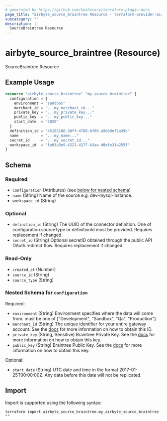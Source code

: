 ```yaml
---
# generated by https://github.com/hashicorp/terraform-plugin-docs
page_title: "airbyte_source_braintree Resource - terraform-provider-airbyte"
subcategory: ""
description: |-
  SourceBraintree Resource
---
```


# airbyte_source_braintree (Resource)

SourceBraintree Resource

## Example Usage

```terraform
resource "airbyte_source_braintree" "my_source_braintree" {
  configuration = {
    environment = "sandbox"
    merchant_id = "...my_merchant_id..."
    private_key = "...my_private_key..."
    public_key  = "...my_public_key..."
    start_date  = "2020"
  }
  definition_id = "45165108-38ff-4788-bf09-a5b89ef2a39b"
  name          = "...my_name..."
  secret_id     = "...my_secret_id..."
  workspace_id  = "fa93a3e9-4221-4177-b3aa-d0efe31a255f"
}
```

<!-- schema generated by tfplugindocs -->
## Schema

### Required

- `configuration` (Attributes) (see [below for nested schema](#nestedatt--configuration))
- `name` (String) Name of the source e.g. dev-mysql-instance.
- `workspace_id` (String)

### Optional

- `definition_id` (String) The UUID of the connector definition. One of configuration.sourceType or definitionId must be provided. Requires replacement if changed.
- `secret_id` (String) Optional secretID obtained through the public API OAuth redirect flow. Requires replacement if changed.

### Read-Only

- `created_at` (Number)
- `source_id` (String)
- `source_type` (String)

<a id="nestedatt--configuration"></a>
### Nested Schema for `configuration`

Required:

- `environment` (String) Environment specifies where the data will come from. must be one of ["Development", "Sandbox", "Qa", "Production"]
- `merchant_id` (String) The unique identifier for your entire gateway account. See the <a href="https://docs.airbyte.com/integrations/sources/braintree">docs</a> for more information on how to obtain this ID.
- `private_key` (String, Sensitive) Braintree Private Key. See the <a href="https://docs.airbyte.com/integrations/sources/braintree">docs</a> for more information on how to obtain this key.
- `public_key` (String) Braintree Public Key. See the <a href="https://docs.airbyte.com/integrations/sources/braintree">docs</a> for more information on how to obtain this key.

Optional:

- `start_date` (String) UTC date and time in the format 2017-01-25T00:00:00Z. Any data before this date will not be replicated.

## Import

Import is supported using the following syntax:

```shell
terraform import airbyte_source_braintree.my_airbyte_source_braintree ""
```
